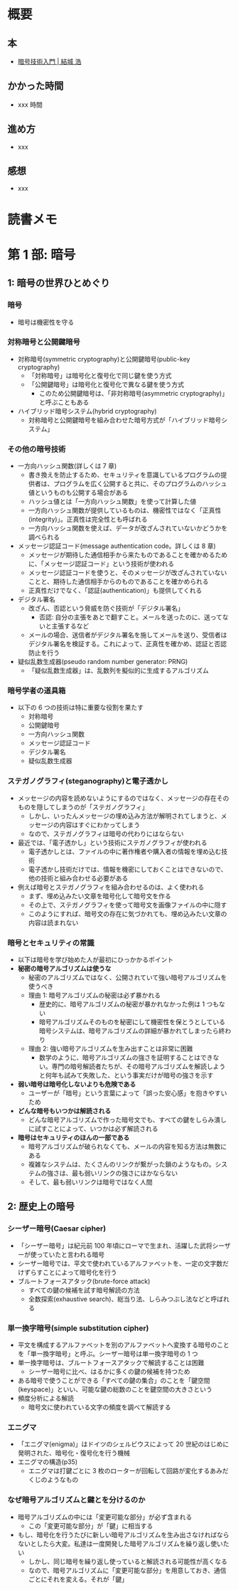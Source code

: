 # 概要

## 本

- [暗号技術入門 | 結城 浩](https://amzn.to/3jVkxmH)

## かかった時間

- xxx 時間

## 進め方

- xxx

## 感想

- xxx

# 読書メモ

# 第 1 部: 暗号

## 1: 暗号の世界ひとめぐり

### 暗号

- 暗号は機密性を守る

### 対称暗号と公開鍵暗号

- 対称暗号(symmetric cryptography)と公開鍵暗号(public-key cryptography)
  - 「対称暗号」は暗号化と復号化で同じ鍵を使う方式
  - 「公開鍵暗号」は暗号化と復号化で異なる鍵を使う方式
    - このため公開鍵暗号は、「非対称暗号(asymmetric cryptography)」と呼ぶこともある
- ハイブリッド暗号システム(hybrid cryptography)
  - 対称暗号と公開鍵暗号を組み合わせた暗号方式が「ハイブリッド暗号システム」

### その他の暗号技術

- 一方向ハッシュ関数(詳しくは 7 章)
  - 書き換えを防止するため、セキュリティを意識しているプログラムの提供者は、プログラムを広く公開すると共に、そのプログラムのハッシュ値というものも公開する場合がある
  - ハッシュ値とは「一方向ハッシュ関数」を使って計算した値
  - 一方向ハッシュ関数が提供しているものは、機密性ではなく「正真性(integrity)」。正真性は完全性とも呼ばれる
  - 一方向ハッシュ関数を使えば、データが改ざんされていないかどうかを調べられる
- メッセージ認証コード(message authentication code。詳しくは 8 章)
  - メッセージが期待した通信相手から来たものであることを確かめるために、「メッセージ認証コード」という技術が使われる
  - メッセージ認証コードを使うと、そのメッセージが改ざんされていないことと、期待した通信相手からのものであることを確かめられる
  - 正真性だけでなく、「認証(authentication)」も提供してくれる
- デジタル署名
  - 改ざん、否認という脅威を防ぐ技術が「デジタル署名」
    - 否認: 自分の主張をあとで翻すこと。メールを送ったのに、送ってないと主張するなど
  - メールの場合、送信者がデジタル署名を施してメールを送り、受信者はデジタル署名を検証する。これによって、正真性を確かめ、認証と否認防止を行う
- 疑似乱数生成器(pseudo random number generator: PRNG)
  - 「疑似乱数生成器」は、乱数列を擬似的に生成するアルゴリズム

### 暗号学者の道具箱

- 以下の 6 つの技術は特に重要な役割を果たす
  - 対称暗号
  - 公開鍵暗号
  - 一方向ハッシュ関数
  - メッセージ認証コード
  - デジタル署名
  - 疑似乱数生成器

### ステガノグラフィ(steganography)と電子透かし

- メッセージの内容を読めないようにするのではなく、メッセージの存在そのものを隠してしまうのが「ステガノグラフィ」
  - しかし、いったんメッセージの埋め込み方法が解明されてしまうと、メッセージの内容はすぐにわかってしまう
  - なので、ステガノグラフィは暗号の代わりにはならない
- 最近では、「電子透かし」という技術にステガノグラフィが使われる
  - 電子透かしとは、ファイルの中に著作権者や購入者の情報を埋め込む技術
  - 電子透かし技術だけでは、情報を機密にしておくことはできないので、他の技術と組み合わせる必要がある
- 例えば暗号とステガノグラフィを組み合わせるのは、よく使われる
  - まず、埋め込みたい文章を暗号化して暗号文を作る
  - その上で、ステガノグラフィを使って暗号文を画像ファイルの中に隠す
  - このようにすれば、暗号文の存在に気づかれても、埋め込みたい文章の内容は読まれない

### 暗号とセキュリティの常識

- 以下は暗号を学び始めた人が最初にひっかかるポイント
- **秘密の暗号アルゴリズムは使うな**
  - 秘密のアルゴリズムではなく、公開されていて強い暗号アルゴリズムを使うべき
  - 理由 1: 暗号アルゴリズムの秘密は必ず暴かれる
    - 歴史的に、暗号アルゴリズムの秘密が暴かれなかった例は 1 つもない
    - 暗号アルゴリズムそのものを秘密にして機密性を保とうとしている暗号システムは、暗号アルゴリズムの詳細が暴かれてしまったら終わり
  - 理由 2: 強い暗号アルゴリズムを生み出すことは非常に困難
    - 数学のように、暗号アルゴリズムの強さを証明することはできない。専門の暗号解読者たちが、その暗号アルゴリズムを解読しようと何年も試みて失敗した、という事実だけが暗号の強さを示す
- **弱い暗号は暗号化しないよりも危険である**
  - ユーザーが「暗号」という言葉によって「誤った安心感」を抱きやすいため
- **どんな暗号もいつかは解読される**
  - どんな暗号アルゴリズムで作った暗号文でも、すべての鍵をしらみ潰しに試すことによって、いつかは必ず解読される
- **暗号はセキュリティのほんの一部である**
  - 暗号アルゴリズムが破られなくても、メールの内容を知る方法は無数にある
  - 複雑なシステムは、たくさんのリンクが繋がった鎖のようなもの。システムの強さは、最も弱いリンクの強さにほかならない
  - そして、最も弱いリンクは暗号ではなく人間

## 2: 歴史上の暗号

### シーザー暗号(Caesar cipher)

- 「シーザー暗号」は紀元前 100 年頃にローマで生まれ、活躍した武将シーザーが使っていたと言われる暗号
- シーザー暗号では、平文で使われているアルファベットを、一定の文字数だけずらすことによって暗号化を行う
- ブルートフォースアタック(brute-force attack)
  - すべての鍵の候補を試す暗号解読の方法
  - 全数探索(exhaustive search)、総当り法、しらみつぶし法などと呼ばれる

### 単一換字暗号(simple substitution cipher)

- 平文を構成するアルファベットを別のアルファベットへ変換する暗号のことを「単一換字暗号」と呼ぶ。シーザー暗号は単一換字暗号の 1 つ
- 単一換字暗号は、ブルートフォースアタックで解読することは困難
  - シーザー暗号に比べ、はるかに多くの鍵の候補を持つため
- ある暗号で使うことができる「すべての鍵の集合」のことを「鍵空間(keyspace)」といい、可能な鍵の総数のことを鍵空間の大きさという
- 頻度分析による解読
  - 暗号文に使われている文字の頻度を調べて解読する

### エニグマ

- 「エニグマ(enigma)」はドイツのシェルビウスによって 20 世紀のはじめに発明された、暗号化・復号化を行う機械
- エニグマの構造(p35)
  - エニグマは打鍵ごとに 3 枚のローターが回転して回路が変化するあみだくじのようなもの

### なぜ暗号アルゴリズムと鍵とを分けるのか

- 暗号アルゴリズムの中には「変更可能な部分」が必ず含まれる
  - この「変更可能な部分」が「鍵」に相当する
- もし、暗号化を行うたびに新しい暗号アルゴリズムを生み出さなければならないとしたら大変。私達は一度開発した暗号アルゴリズムを繰り返し使いたい
  - しかし、同じ暗号を繰り返し使っていると解読される可能性が高くなる
  - なので、暗号アルゴリズムに「変更可能な部分」を用意しておき、通信ごとにそれを変える。それが「鍵」
